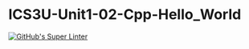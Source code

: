 # ICS3U-Unit1-02-Cpp-Hello_World

[![GitHub's Super Linter](https://github.com/Mikayla-Barthelette-1/ICS3U-Unit1-02-Cpp-Hello_World/workflows/GitHub's%20Super%20Linter/badge.svg)](https://github.com/Mikayla-Barthelette-1/ICS3U-Unit1-02-Cpp-Hello_World/actions)
